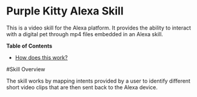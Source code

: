 # Purple Kitty Alexa Skill

This is a video skill for the Alexa platform. It provides the ability to interact with a digital pet through mp4 files embedded in an Alexa skill.

**Table of Contents**

- [How does this work?](#skill-overview)


#Skill Overview

The skill works by mapping intents provided by a user to identify different short video clips that are then sent back to the Alexa device.
